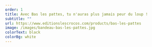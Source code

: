 ```yaml
---
order: 1
title: Avec Bas les pattes, tu n'auras plus jamais peur du loup !
subtitle: ""
url: https://www.editionslescrocos.com/products/bas-les-pattes
image: /images/bandeau-bas-les-pattes.jpg
colorText: black
colorBg: white
---
```

